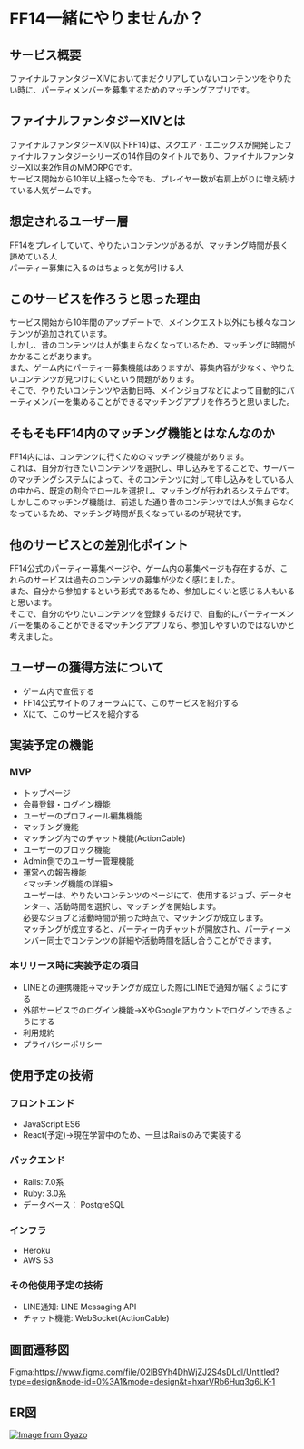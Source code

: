 # FF14一緒にやりませんか？
## サービス概要
ファイナルファンタジーⅩⅣにおいてまだクリアしていないコンテンツをやりたい時に、パーティメンバーを募集するためのマッチングアプリです。

## ファイナルファンタジーⅩⅣとは
ファイナルファンタジーⅩⅣ(以下FF14)は、スクエア・エニックスが開発したファイナルファンタジーシリーズの14作目のタイトルであり、ファイナルファンタジーⅩⅠ以来2作目のMMORPGです。   
サービス開始から10年以上経った今でも、プレイヤー数が右肩上がりに増え続けている人気ゲームです。

## 想定されるユーザー層
FF14をプレイしていて、やりたいコンテンツがあるが、マッチング時間が長く諦めている人    
パーティー募集に入るのはちょっと気が引ける人

## このサービスを作ろうと思った理由   
サービス開始から10年間のアップデートで、メインクエスト以外にも様々なコンテンツが追加されています。    
しかし、昔のコンテンツは人が集まらなくなっているため、マッチングに時間がかかることがあります。    
また、ゲーム内にパーティー募集機能はありますが、募集内容が少なく、やりたいコンテンツが見つけにくいという問題があります。    
そこで、やりたいコンテンツや活動日時、メインジョブなどによって自動的にパーティメンバーを集めることができるマッチングアプリを作ろうと思いました。 

## そもそもFF14内のマッチング機能とはなんなのか
FF14内には、コンテンツに行くためのマッチング機能があります。    
これは、自分が行きたいコンテンツを選択し、申し込みをすることで、サーバーのマッチングシステムによって、そのコンテンツに対して申し込みをしている人の中から、既定の割合でロールを選択し、マッチングが行われるシステムです。    
しかしこのマッチング機能は、前述した通り昔のコンテンツでは人が集まらなくなっているため、マッチング時間が長くなっているのが現状です。

## 他のサービスとの差別化ポイント
FF14公式のパーティー募集ページや、ゲーム内の募集ページも存在するが、これらのサービスは過去のコンテンツの募集が少なく感じました。    
また、自分から参加するという形式であるため、参加しにくいと感じる人もいると思います。    
そこで、自分のやりたいコンテンツを登録するだけで、自動的にパーティーメンバーを集めることができるマッチングアプリなら、参加しやすいのではないかと考えました。

## ユーザーの獲得方法について
- ゲーム内で宣伝する
- FF14公式サイトのフォーラムにて、このサービスを紹介する
- Xにて、このサービスを紹介する

## 実装予定の機能
### MVP
- トップページ
- 会員登録・ログイン機能
- ユーザーのプロフィール編集機能
- マッチング機能
- マッチング内でのチャット機能(ActionCable) 
- ユーザーのブロック機能
- Admin側でのユーザー管理機能
- 運営への報告機能    
<マッチング機能の詳細>    
ユーザーは、やりたいコンテンツのページにて、使用するジョブ、データセンター、活動時間を選択し、マッチングを開始します。    
必要なジョブと活動時間が揃った時点で、マッチングが成立します。    
マッチングが成立すると、パーティー内チャットが開放され、パーティーメンバー同士でコンテンツの詳細や活動時間を話し合うことができます。    
### 本リリース時に実装予定の項目
- LINEとの連携機能→マッチングが成立した際にLINEで通知が届くようにする
- 外部サービスでのログイン機能→XやGoogleアカウントでログインできるようにする
- 利用規約
- プライバシーポリシー

## 使用予定の技術
### フロントエンド
- JavaScript:ES6
- React(予定)→現在学習中のため、一旦はRailsのみで実装する

### バックエンド
- Rails: 7.0系
- Ruby: 3.0系
- データベース： PostgreSQL

### インフラ
- Heroku
- AWS S3

### その他使用予定の技術
- LINE通知: LINE Messaging API
- チャット機能: WebSocket(ActionCable)

## 画面遷移図
Figma:https://www.figma.com/file/O2lB9Yh4DhWjZJ2S4sDLdl/Untitled?type=design&node-id=0%3A1&mode=design&t=hxarVRb6Huq3g6LK-1

## ER図
[![Image from Gyazo](https://i.gyazo.com/0cfeebc56e7f73eb6d963a9556f4e06b.png)](https://gyazo.com/0cfeebc56e7f73eb6d963a9556f4e06b)